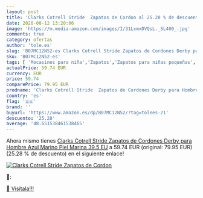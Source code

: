 ```yaml
---
layout: post
title: 'Clarks Cotrell Stride  Zapatos de Cordon al 25.28 % de descuento'
date: 2020-08-12 13:20:06
image: 'https://m.media-amazon.com/images/I/31LxmxDVQsL._SL400_.jpg'
comments: true
category: ofertas
author: 'tole.es'
slug: 'B07MC12N52-es Clarks Cotrell Stride Zapatos de Cordones Derby para...'
sku: 'B07MC12N52-es'
tags: [ 'Mocasines para niña','Zapatos','Zapatos para niñas pequeñas','Zapatos y complementos','zapatos', ]
actualPrice: 59.74 EUR
currency: EUR
price: 59.74
comparePrice: 79.95 EUR
prodname: 'Clarks Cotrell Stride  Zapatos de Cordones Derby para Hombre  Azul Marino  Piel Marina  39.5 EU'
country: 'es'
flag: '🇪🇸'
brand: ''
buyurl: 'https://www.amazon.es/dp/B07MC12N52/?tag=tolees-21'
descuento: '25.28'
average: '48.651538461538465'
---
```


Ahora mismo tienes [Clarks Cotrell Stride  Zapatos de Cordones Derby para Hombre  Azul Marino  Piel Marina  39.5 EU](https://www.amazon.es/dp/B07MC12N52/?tag=tolees-21) a 59.74 EUR (original: 79.95 EUR) (25.28 %  de descuento) en el siguiente enlace!

[![Clarks Cotrell Stride  Zapatos de Cordon](https://m.media-amazon.com/images/I/31LxmxDVQsL._SL400_.jpg)](https://www.amazon.es/dp/B07MC12N52/?tag=tolees-21)

🔎:


[🛒 Visítala!!!](https://www.amazon.es/dp/B07MC12N52/?tag=tolees-21)
